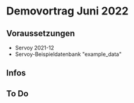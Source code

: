 # Demovortrag Juni 2022

## Voraussetzungen
- Servoy 2021-12
- Servoy-Beispieldatenbank "example_data"

## Infos


## To Do

